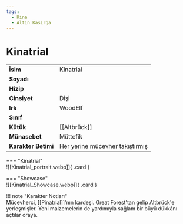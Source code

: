 ```yaml
---
tags:
  - Kina
  - Altın Kasırga
---  
```

# Kinatrial   
  
<div class="grid" markdown>  
  
|  |  |  
|---|---|  
| **İsim** | Kinatrial |  
| **Soyadı** |  |  
| **Hizip** |  |  
| **Cinsiyet** | Dişi |  
| **Irk** | WoodElf |  
| **Sınıf** |  |  
| **Kütük** | [[Altbrück]] |  
| **Münasebet** | Müttefik |  
| **Karakter Betimi** | Her yerine mücevher takıştırmış |  
  
  
=== "Kinatrial"  
	![[Kinatrial_portrait.webp]]{ .card }  
  
=== "Showcase"  
	![[Kinatrial_Showcase.webp]]{ .card }  
  
</div>  
  
!!! note "Karakter Notları"  
	Mücevherci, [[Pinatrial]]'nın kardeşi. Great Forest'tan gelip Altbrück'e yerleşmişler. Yeni malzemelerin de yardımıyla sağlam bir büyü dükkânı açtılar oraya.  
  